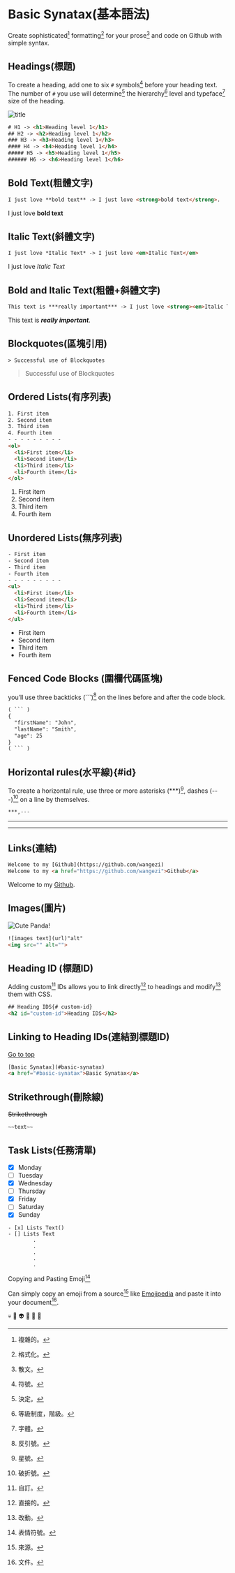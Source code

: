 # Basic Synatax(基本語法)
Create sophisticated[^1] formatting[^2] for your prose[^3] and code on Github with simple syntax.
## Headings(標題)
To create a heading, add one to six `#` symbols[^4] before your heading text. The number of `#` you use will determine[^5] the hierarchy[^6] level and typeface[^7] size of the heading.

![title](/Markdown/MDimg/Heading%20level.png)

``` HTML
# H1 -> <h1>Heading level 1</h1>
## H2 -> <h2>Heading level 1</h2>
### H3 -> <h3>Heading level 1</h3>
#### H4 -> <h4>Heading level 1</h4>
##### H5 -> <h5>Heading level 1</h5>
###### H6 -> <h6>Heading level 1</h6>
```
## Bold Text(粗體文字)

``` HTML
I just love **bold text** -> I just love <strong>bold text</strong>.
```
I just love **bold text**

## Italic Text(斜體文字)

``` HTML
I just love *Italic Text* -> I just love <em>Italic Text</em>
```
I just love *Italic Text*

## Bold and Italic Text(粗體+斜體文字)

``` HTML
This text is ***really important*** -> I just love <strong><em>Italic Text</em></strong>
```
This text is ***really important***.

## Blockquotes(區塊引用)

```
> Successful use of Blockquotes
```
> Successful use of Blockquotes

## Ordered Lists(有序列表)

``` HTML
1. First item
2. Second item
3. Third item
4. Fourth item
- - - - - - - - - 
<ol>
  <li>First item</li>
  <li>Second item</li>
  <li>Third item</li>
  <li>Fourth item</li>
</ol>
```
1. First item
2. Second item
3. Third item
4. Fourth item

## Unordered Lists(無序列表)

``` HTML
- First item
- Second item
- Third item
- Fourth item
- - - - - - - - - 
<ul>
  <li>First item</li>
  <li>Second item</li>
  <li>Third item</li>
  <li>Fourth item</li>
</ul>
```
- First item
- Second item
- Third item
- Fourth item

## Fenced Code Blocks (圍欄代碼區塊)

you’ll use three backticks (```)[^8] on the lines before and after the code block.
```HTML
( ``` )
{
  "firstName": "John",
  "lastName": "Smith",
  "age": 25
}
( ``` )
```
##  Horizontal rules(水平線){#id}

To create a horizontal rule, use three or more asterisks (***)[^9], dashes (---)[^10] on a line by themselves.

```
***,---
```
*** 
---

## Links(連結)

```HTML
Welcome to my [Github](https://github.com/wangezi)
Welcome to my <a href="https://github.com/wangezi">Github</a>
```
Welcome to my [Github](https://github.com/wangezi).

## Images(圖片)

![Cute Panda!](/Markdown/MDimg/panda.jpg "Panda")

```HTML
![images text](url)"alt"
<img src="" alt="">
```

## Heading ID (標題ID)

Adding custom[^11] IDs allows you to link directly[^12] to headings and modify[^13] them with CSS. 

```HTML
## Heading IDS{# custom-id}
<h2 id="custom-id">Heading IDS</h2>
```

## Linking to Heading IDs(連結到標題ID)

[Go to top](#)

```HTML
[Basic Synatax](#basic-synatax)
<a href="#basic-synatax">Basic Synatax</a>
```

## Strikethrough(刪除線)

~~Strikethrough~~
```
~~text~~
```

## Task Lists(任務清單)

- [x] Monday
- [ ] Tuesday
- [x] Wednesday
- [ ] Thursday
- [x] Friday
- [ ] Saturday
- [x] Sunday

```
- [x] Lists Text()
- [] Lists Text
        .
        .
        .
        .
        .
```
Copying and Pasting Emoji[^14]

Can simply copy an emoji from a source[^15] like [Emojipedia](https://emojipedia.org/) and paste it into your document[^16].

💀 👻 👽 🐼 🐉 🦈


[^1]:複雜的。
[^2]:格式化。
[^3]:散文。
[^4]:符號。
[^5]:決定。
[^6]:等級制度，階級。
[^7]:字體。
[^8]:反引號。
[^9]:星號。
[^10]:破折號。
[^11]:自訂。
[^12]:直接的。
[^13]:改動。
[^14]:表情符號。
[^15]:來源。
[^16]:文件。